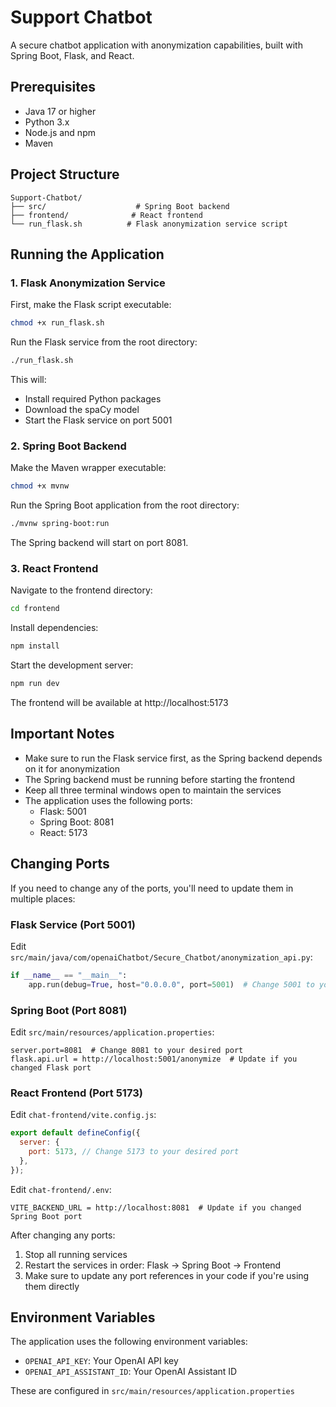 # Support Chatbot

A secure chatbot application with anonymization capabilities, built with Spring Boot, Flask, and React.

## Prerequisites

- Java 17 or higher
- Python 3.x
- Node.js and npm
- Maven

## Project Structure

```
Support-Chatbot/
├── src/                    # Spring Boot backend
├── frontend/              # React frontend
└── run_flask.sh          # Flask anonymization service script
```

## Running the Application

### 1. Flask Anonymization Service

First, make the Flask script executable:

```bash
chmod +x run_flask.sh
```

Run the Flask service from the root directory:

```bash
./run_flask.sh
```

This will:

- Install required Python packages
- Download the spaCy model
- Start the Flask service on port 5001

### 2. Spring Boot Backend

Make the Maven wrapper executable:

```bash
chmod +x mvnw
```

Run the Spring Boot application from the root directory:

```bash
./mvnw spring-boot:run
```

The Spring backend will start on port 8081.

### 3. React Frontend

Navigate to the frontend directory:

```bash
cd frontend
```

Install dependencies:

```bash
npm install
```

Start the development server:

```bash
npm run dev
```

The frontend will be available at http://localhost:5173

## Important Notes

- Make sure to run the Flask service first, as the Spring backend depends on it for anonymization
- The Spring backend must be running before starting the frontend
- Keep all three terminal windows open to maintain the services
- The application uses the following ports:
  - Flask: 5001
  - Spring Boot: 8081
  - React: 5173

## Changing Ports

If you need to change any of the ports, you'll need to update them in multiple places:

### Flask Service (Port 5001)

Edit `src/main/java/com/openaiChatbot/Secure_Chatbot/anonymization_api.py`:

```python
if __name__ == "__main__":
    app.run(debug=True, host="0.0.0.0", port=5001)  # Change 5001 to your desired port
```

### Spring Boot (Port 8081)

Edit `src/main/resources/application.properties`:

```properties
server.port=8081  # Change 8081 to your desired port
flask.api.url = http://localhost:5001/anonymize  # Update if you changed Flask port
```

### React Frontend (Port 5173)

Edit `chat-frontend/vite.config.js`:

```javascript
export default defineConfig({
  server: {
    port: 5173, // Change 5173 to your desired port
  },
});
```

Edit `chat-frontend/.env`:

```env
VITE_BACKEND_URL = http://localhost:8081  # Update if you changed Spring Boot port
```

After changing any ports:

1. Stop all running services
2. Restart the services in order: Flask → Spring Boot → Frontend
3. Make sure to update any port references in your code if you're using them directly

## Environment Variables

The application uses the following environment variables:

- `OPENAI_API_KEY`: Your OpenAI API key
- `OPENAI_API_ASSISTANT_ID`: Your OpenAI Assistant ID

These are configured in `src/main/resources/application.properties`

